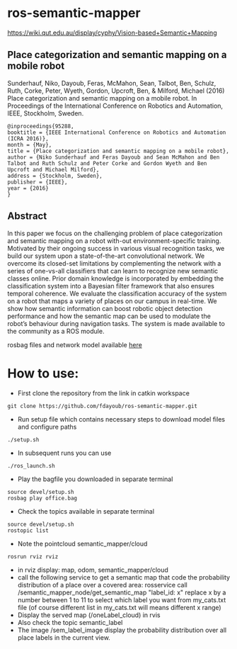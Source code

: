 # ros-semantic-mapper

https://wiki.qut.edu.au/display/cyphy/Vision-based+Semantic+Mapping


## Place categorization and semantic mapping on a mobile robot

Sunderhauf, Niko, Dayoub, Feras, McMahon, Sean, Talbot, Ben, Schulz, Ruth, Corke, Peter, Wyeth, Gordon, Upcroft, Ben, & Milford, Michael (2016) Place categorization and semantic mapping on a mobile robot. In Proceedings of the International Conference on Robotics and Automation, IEEE, Stockholm, Sweden.

```
@inproceedings{95288,
booktitle = {IEEE International Conference on Robotics and Automation (ICRA 2016)},
month = {May},
title = {Place categorization and semantic mapping on a mobile robot},
author = {Niko Sunderhauf and Feras Dayoub and Sean McMahon and Ben Talbot and Ruth Schulz and Peter Corke and Gordon Wyeth and Ben Upcroft and Michael Milford},
address = {Stockholm, Sweden},
publisher = {IEEE},
year = {2016}
}
```

## Abstract

In this paper we focus on the challenging problem of place categorization and semantic mapping on a robot with-out environment-specific training. Motivated by their ongoing success in various visual recognition tasks, we build our system upon a state-of-the-art convolutional network. We overcome its closed-set limitations by complementing the network with a series of one-vs-all classifiers that can learn to recognize new semantic classes online. Prior domain knowledge is incorporated by embedding the classification system into a Bayesian filter framework that also ensures temporal coherence. We evaluate the classification accuracy of the system on a robot that maps a variety of places on our campus in real-time. We show how semantic information can boost robotic object detection performance and how the semantic map can be used to modulate the robot’s behaviour during navigation tasks. The system is made available to the community as a ROS module.

rosbag files and network model available [here](https://cloudstor.aarnet.edu.au/plus/index.php/s/n63jLJyL2JjcCHq)


# How to use:

* First clone the repository from the link in catkin workspace
```
git clone https://github.com/fdayoub/ros-semantic-mapper.git
```
* Run setup file which contains necessary steps to download model files and configure paths
```
./setup.sh
```
* In subsequent runs you can use
```
./ros_launch.sh
```
* Play the bagfile you downloaded in separate terminal
```
source devel/setup.sh
rosbag play office.bag
```
* Check the topics available in separate terminal
```
source devel/setup.sh
rostopic list
```
* Note the pointcloud semantic_mapper/cloud
```
rosrun rviz rviz  
```  
* in rviz display: map, odom, semantic_mapper/cloud
* call the following service to get a semantic map that code the probability distribution of a place over a covered area: rosservice call /semantic_mapper_node/get_semantic_map "label_id: x" replace x by a number between 1 to 11 to select which label you want from my_cats.txt file (of course different list in my_cats.txt will means different x range)
* Display the served map (/oneLabel_cloud) in rvis
* Also check the topic semantic_label
* The image /sem_label_image display the probability distribution over all place labels in the current view.  
